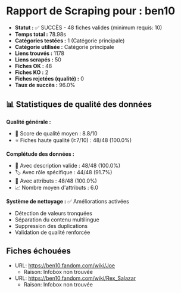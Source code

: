 # Rapport de Scraping pour : ben10
- **Statut :** ✅ SUCCÈS - 48 fiches valides (minimum requis: 10)
- **Temps total :** 78.98s
- **Catégories testées :** 1 (Catégorie principale)
- **Catégorie utilisée :** Catégorie principale
- **Liens trouvés :** 1178
- **Liens scrapés :** 50
- **Fiches OK :** 48
- **Fiches KO :** 2
- **Fiches rejetées (qualité) :** 0
- **Taux de succès :** 96.0%

## 📊 Statistiques de qualité des données

**Qualité générale :**
- 🎯 Score de qualité moyen : 8.8/10
- ⭐ Fiches haute qualité (≥7/10) : 48/48 (100.0%)

**Complétude des données :**
- 📝 Avec description valide : 48/48 (100.0%)
- 🏷️ Avec rôle spécifique : 44/48 (91.7%)
- 🔖 Avec attributs : 48/48 (100.0%)
- 📈 Nombre moyen d'attributs : 6.0

**Système de nettoyage :** ✅ Améliorations activées
- Détection de valeurs tronquées
- Séparation du contenu multilingue  
- Suppression des duplications
- Validation de qualité renforcée

## Fiches échouées
- URL: https://ben10.fandom.com/wiki/Joe
  - Raison: Infobox non trouvée
- URL: https://ben10.fandom.com/wiki/Rex_Salazar
  - Raison: Infobox non trouvée
